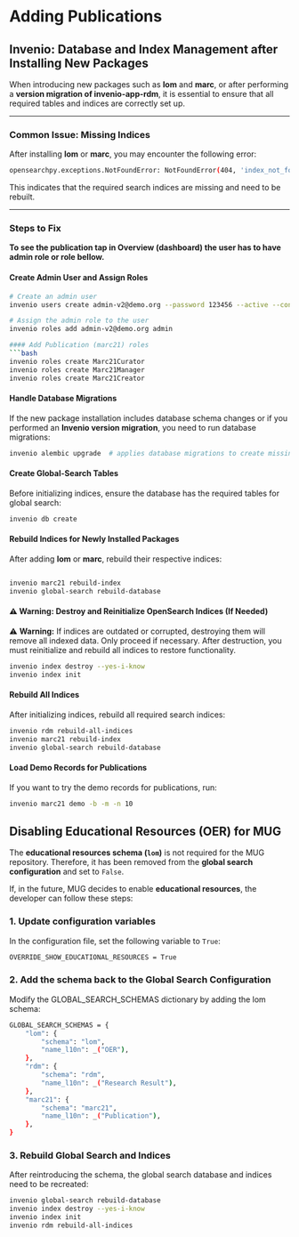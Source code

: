 # Adding Publications

## Invenio: Database and Index Management after Installing New Packages

When introducing new packages such as **lom** and **marc**, or after performing a **version migration of invenio-app-rdm**, it is essential to ensure that all required tables and indices are correctly set up.

---

### Common Issue: Missing Indices

After installing **lom** or **marc**, you may encounter the following error:

```bash
opensearchpy.exceptions.NotFoundError: NotFoundError(404, 'index_not_found_exception', 'no such index [instance-marc21records-marc21]', instance-marc21records-marc21, index_or_alias)
```

This indicates that the required search indices are missing and need to be rebuilt.

---

### Steps to Fix

**To see the publication tap in Overview (dashboard) the user has to have admin role or role bellow.**


#### **Create Admin User and Assign Roles**
```bash
# Create an admin user
invenio users create admin-v2@demo.org --password 123456 --active --confirm

# Assign the admin role to the user
invenio roles add admin-v2@demo.org admin

#### Add Publication (marc21) roles
```bash
invenio roles create Marc21Curator
invenio roles create Marc21Manager
invenio roles create Marc21Creator
```

#### **Handle Database Migrations**

If the new package installation includes database schema changes or if you performed an **Invenio version migration**, you need to run database migrations:

```bash
invenio alembic upgrade  # applies database migrations to create missing tables

```

#### **Create Global-Search Tables**

Before initializing indices, ensure the database has the required tables for global search:

```bash
invenio db create
```

#### **Rebuild Indices for Newly Installed Packages**

After adding **lom** or **marc**, rebuild their respective indices:

```bash

invenio marc21 rebuild-index
invenio global-search rebuild-database
```

#### ⚠️ **Warning: Destroy and Reinitialize OpenSearch Indices (If Needed)**

⚠️ **Warning:** If indices are outdated or corrupted, destroying them will remove all indexed data. Only proceed if necessary. After destruction, you must reinitialize and rebuild all indices to restore functionality.

```bash
invenio index destroy --yes-i-know
invenio index init
```

#### **Rebuild All Indices**

After initializing indices, rebuild all required search indices:

```bash
invenio rdm rebuild-all-indices
invenio marc21 rebuild-index
invenio global-search rebuild-database
```

#### **Load Demo Records for Publications**  
If you want to try the demo records for publications, run:  
```bash
invenio marc21 demo -b -m -n 10
```

## **Disabling Educational Resources (OER) for MUG**
The **educational resources schema (`lom`)** is not required for the MUG repository. Therefore, it has been removed from the **global search configuration** and set to `False`.  

If, in the future, MUG decides to enable **educational resources**, the developer can follow these steps:

### **1. Update configuration variables**
In the configuration file, set the following variable to `True`:
```bash
OVERRIDE_SHOW_EDUCATIONAL_RESOURCES = True
```

### **2. Add the schema back to the Global Search Configuration**
Modify the GLOBAL_SEARCH_SCHEMAS dictionary by adding the lom schema:
```bash
GLOBAL_SEARCH_SCHEMAS = {
    "lom": {
        "schema": "lom",
        "name_l10n": _("OER"),
    },
    "rdm": {
        "schema": "rdm",
        "name_l10n": _("Research Result"),
    },
    "marc21": {
        "schema": "marc21",
        "name_l10n": _("Publication"),
    },
}
```

### **3. Rebuild Global Search and Indices**
After reintroducing the schema, the global search database and indices need to be recreated:
```bash
invenio global-search rebuild-database
invenio index destroy --yes-i-know
invenio index init
invenio rdm rebuild-all-indices
```

